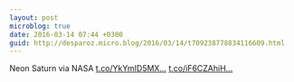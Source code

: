 ```yaml
---
layout: post
microblog: true
date: 2016-03-14 07:44 +0300
guid: http://desparoz.micro.blog/2016/03/14/t709238778834116609.html
---
```

Neon Saturn  via NASA [t.co/YkYmID5MX...](https://t.co/YkYmID5MXQ) [t.co/iF6CZAhiH...](https://t.co/iF6CZAhiHH)
